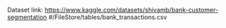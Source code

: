 Dataset link: https://www.kaggle.com/datasets/shivamb/bank-customer-segmentation
#/FileStore/tables/bank_transactions.csv
